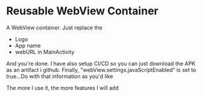# Reusable WebView Container
A WebView container. Just replace the

* Logo
* App name
* webURL in MainActivity

And you're done. I have also setup CI/CD so you can just download the APK as an artifact i github.
Finally, "webView.settings.javaScriptEnabled" is set to true...Do with that information as you'd like

The more I use it, the more features I will add